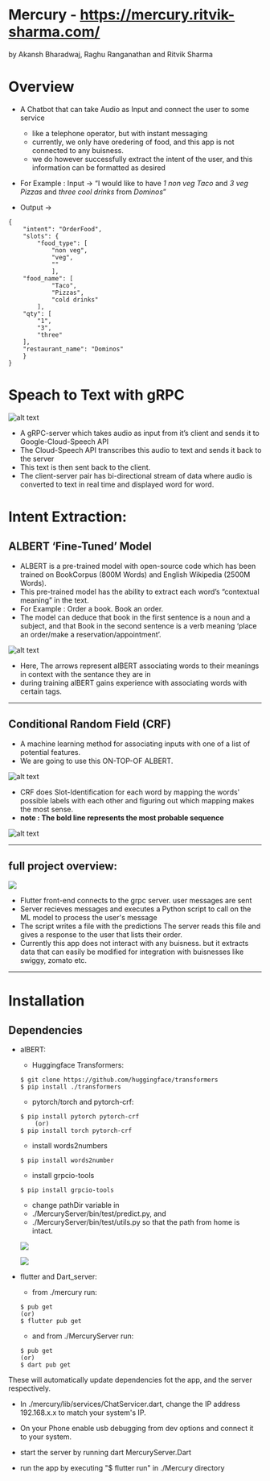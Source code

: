# Mercury - https://mercury.ritvik-sharma.com/
by Akansh Bharadwaj, Raghu Ranganathan and Ritvik Sharma

# Overview
- A Chatbot that can take Audio as Input and connect the user to some service
	* like a telephone operator, but with instant messaging
	* currently, we only have oredering of food, and this app is not connected to any buisness.
	* we do however successfully extract the intent of the user, and this information can be formatted as desired

- For Example : Input -> “I would like to have *1 non veg Taco* and *3 veg Pizzas* and *three cool drinks* from *Dominos*”
- Output ->
```
{
	"intent": "OrderFood",
	"slots": {
		"food_type": [
			"non veg",
			"veg",
			""
			],
	"food_name": [
			"Taco",
			"Pizzas",
			"cold drinks"
		],
	"qty": [
		"1",
        "3",
		"three"
	],
	"restaurant_name": "Dominos"
	}
}
```


# Speach to Text with gRPC

![alt text](images/gRPCSpeech2Txt.png "alBERT")

- A gRPC-server which takes audio as input from it’s client and sends it to Google-Cloud-Speech API
- The Cloud-Speech API transcribes this audio to text and sends it back to the server
- This text is then sent back to the client.
- The client-server pair has bi-directional stream of data where audio is converted to text in real time and displayed word for word.


# Intent Extraction:
## ALBERT ‘Fine-Tuned’ Model

- ALBERT is a pre-trained model with open-source code which has been trained on BookCorpus (800M Words) and English Wikipedia (2500M Words).
- This pre-trained model has the ability to extract each word’s “contextual meaning” in the text.
- For Example : Order a book.
	Book an order.
- The model can deduce that book in the first sentence is a noun and a subject, and that Book in the second sentence is a verb meaning ‘place an order/make a reservation/appointment’.

![alt text](images/crf-after-albert.png "alBERT")

- Here, The arrows represent alBERT associating words to their meanings in context with the sentance they are in
- during training alBERT gains experience with associating words with certain tags.
---
## Conditional Random Field (CRF)
- A machine learning method for associating inputs with one of a list of potential features.
- We are going to use this ON-TOP-OF ALBERT.

![alt text](images/crf-after-albert.png "CRF")

- CRF does Slot-Identification for each word by mapping the words' possible labels with each other and figuring out which mapping makes the most sense.
- **note : The bold line represents the most probable sequence**

![alt text](images/after-crf.png "Final Result")

---


## full project overview:
![](images/index.png)

- Flutter front-end connects to the grpc server. user messages are sent
- Server recieves messages and executes a Python script to call on the ML model to process the user's message
- The script writes a file with the predictions
The server reads this file and gives a response to the user that lists their order.
- Currently this app does not interact with any buisness. but it extracts data that can easily be modified for integration with buisnesses like swiggy, zomato etc.

---

# Installation

## Dependencies
- alBERT:
	* Huggingface Transformers:
	```
	$ git clone https://github.com/huggingface/transformers
	$ pip install ./transformers
	```
	* pytorch/torch and pytorch-crf:
	```
	$ pip install pytorch pytorch-crf
		(or)
	$ pip install torch pytorch-crf
	```
	* install words2numbers
	```
	$ pip install words2number
	```
	* install grpcio-tools
	```
	$ pip install grpcio-tools
	```
	* change pathDir variable in
	 + ./MercuryServer/bin/test/predict.py, and
	 + ./MercuryServer/bin/test/utils.py
	so that the path from home is intact.

	![](images/predict-py.png)

	![](images/utils-py.png)

- flutter and Dart_server:
	* from ./mercury run:
	```
	$ pub get
	(or)
	$ flutter pub get
	```
	* and from ./MercuryServer run:
	```
	$ pub get
	(or)
	$ dart pub get
	```
These will automatically update dependencies fot the app, and the server respectively.

- In ./mercury/lib/services/ChatServicer.dart, change the IP address 192.168.x.x to match your system's IP.

- On your Phone enable usb debugging from dev options and connect it to your system.
- start the server by running dart MercuryServer.Dart
- run the app by executing "$ flutter run" in ./Mercury directory
